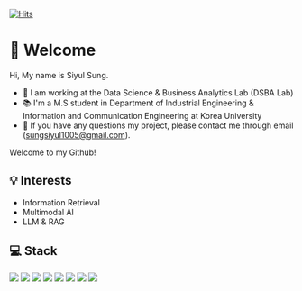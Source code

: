 [![Hits](https://hits.seeyoufarm.com/api/count/incr/badge.svg?url=https%3A%2F%2Fgithub.com%2Fsungsiyul&count_bg=%2379C83D&title_bg=%23555555&icon=&icon_color=%23E7E7E7&title=hits&edge_flat=false)](https://hits.seeyoufarm.com)

# 👋 Welcome
Hi, My name is Siyul Sung.
- 💼 I am working at the Data Science & Business Analytics Lab (DSBA Lab)
- 📚 I'm a M.S student in Department of Industrial Engineering & Information and Communication Engineering at Korea University
- 📧 If you have any questions my project, please contact me through email (sungsiyul1005@gmail.com).

Welcome to my Github!

## 💡 Interests
- Information Retrieval
- Multimodal AI
- LLM & RAG

## 💻 Stack
<img src="https://img.shields.io/badge/Linux-4700A5?style=flat-square&logo=linux&logoColor=white"/> <img src="https://img.shields.io/badge/Python-3776AB?style=flat-square&logo=python&logoColor=white"/> <img src="https://img.shields.io/badge/C++-00599C?style=flat-square&logo=cplusplus&logoColor=white"/>
<img src="https://img.shields.io/badge/Tensorflow-FF6F00?style=flat-square&logo=tensorflow&logoColor=white"/> <img src="https://img.shields.io/badge/Pytorch-EE4C2C?style=flat-square&logo=pytorch&logoColor=white"/> <img src="https://img.shields.io/badge/Azure-0078D4?style=flat-square&logo=microsoftazure&logoColor=white"/> <img src="https://img.shields.io/badge/Flask-000000?style=flat-square&logo=flask&logoColor=white"/> <img src="https://img.shields.io/badge/Fastapi-009688?style=flat-square&logo=fastapi&logoColor=white"/> 

